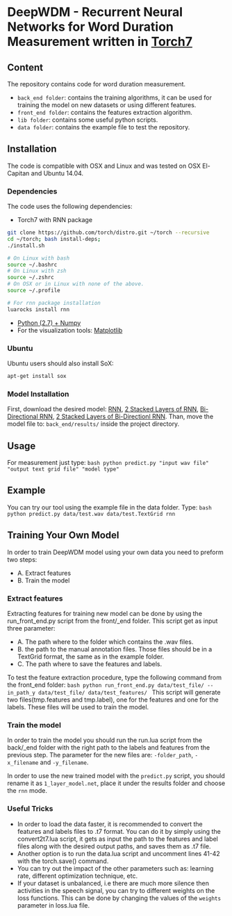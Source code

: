 # DeepWDM - Recurrent Neural Networks for Word Duration Measurement written in [Torch7](http://torch.ch)

## Content
The repository contains code for word duration measurement.
 - `back_end folder`: contains the training algorithms, it can be used for training the model on new datasets or using different features.
 - `front_end folder`: contains the features extraction algorithm.
 - `lib folder`: contains some useful python scripts.
 - `data folder`: contains the example file to test the repository.

## Installation
The code is compatible with OSX and Linux and was tested on OSX El-Capitan and Ubuntu 14.04. 

### Dependencies
The code uses the following dependencies:
 - Torch7 with RNN package
```bash
git clone https://github.com/torch/distro.git ~/torch --recursive
cd ~/torch; bash install-deps;
./install.sh 

# On Linux with bash
source ~/.bashrc
# On Linux with zsh
source ~/.zshrc
# On OSX or in Linux with none of the above.
source ~/.profile

# For rnn package installation
luarocks install rnn
```
 - [Python (2.7) + Numpy](https://penandpants.com/2012/02/24/install-python/)
 - For the visualization tools: [Matplotlib](https://penandpants.com/2012/02/24/install-python/)

### Ubuntu
Ubuntu users should also install SoX:
```bash
apt-get install sox
```

### Model Installation
First, download the desired model: [RNN](https://drive.google.com/uc?export=download&id=0B69m3kcUfbmPRDF0X2tuUHFESFk), [2 Stacked Layers of RNN](https://drive.google.com/uc?export=download&id=0B69m3kcUfbmPUmJIblAxZ0x0eFE), [Bi-Directional RNN](https://drive.google.com/uc?export=download&id=0B69m3kcUfbmPSk9fZUlTT1M1LVE), [2 Stacked Layers of Bi-Directionl RNN](). Than, move the model file to: `back_end/results/` inside the project directory.

## Usage
For measurement just type: 
``bash
python predict.py "input wav file" "output text grid file" "model type"
``

## Example
You can try our tool using the example file in the data folder. 
Type:
``bash
python predict.py data/test.wav data/test.TextGrid rnn
``

## Training Your Own Model
In order to train DeepWDM model using your own data you need to preform two steps:
- A. Extract features 
- B. Train the model

### Extract features 
Extracting features for training new model can be done by using the run_front_end.py script from the front/_end folder.
This script get as input three parameter:
- A. The path where to the folder which contains the .wav files.
- B. the path to the manual annotation files. Those files should be in a TextGrid format, the same as in the example folder.
- C. The path where to save the features and labels.

To test the feature extraction procedure, type the following command from the front\_end folder: 
``bash
python run_front_end.py data/test_file/ --in_path_y data/test_file/ data/test_features/
``
This script will generate two files(tmp.features and tmp.label), one for the features and one for the labels. These files will be used to train the model.

### Train the model
In order to train the model you should run the run.lua script from the back/_end folder with the right path to the labels and features from the previous step.
The parameter for the new files are: `-folder_path`, `-x_filename` and `-y_filename`.

In order to use the new trained model with the `predict.py` script, you should rename it as `1_layer_model.net`, place it under the results folder and choose the `rnn` mode.

### Useful Tricks
- In order to load the data faster, it is recommended to convert the features and labels files to .t7 format. You can do it by simply using the convert2t7.lua script, it gets as input the path to the features and label files along with the desired output paths, and saves them as .t7 file. 
- Another option is to run the data.lua script and uncomment lines 41-42 with the torch.save() command.
- You can try out the impact of the other parameters such as: learning rate, different optimization technique, etc.
- If your dataset is unbalanced, i.e there are much more silence then activities in the speech signal, you can try to different weights on the loss functions. This can be done by changing the values of the `weights` parameter in loss.lua file.






